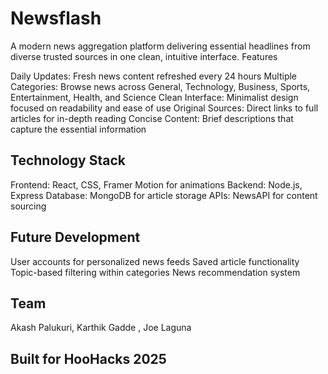 # Newsflash
A modern news aggregation platform delivering essential headlines from diverse trusted sources in one clean, intuitive interface.
Features

Daily Updates: Fresh news content refreshed every 24 hours
Multiple Categories: Browse news across General, Technology, Business, Sports, Entertainment, Health, and Science
Clean Interface: Minimalist design focused on readability and ease of use
Original Sources: Direct links to full articles for in-depth reading
Concise Content: Brief descriptions that capture the essential information

## Technology Stack

Frontend: React, CSS, Framer Motion for animations
Backend: Node.js, Express
Database: MongoDB for article storage
APIs: NewsAPI for content sourcing

## Future Development

User accounts for personalized news feeds
Saved article functionality
Topic-based filtering within categories
News recommendation system

## Team

Akash Palukuri, Karthik Gadde , Joe Laguna 


## Built for HooHacks 2025
